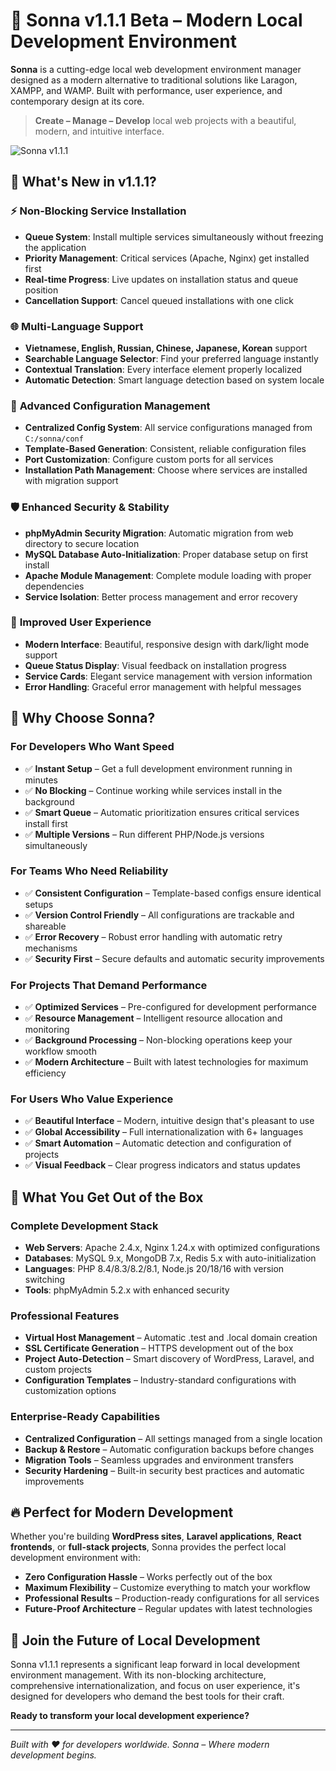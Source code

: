 # 🧰 Sonna v1.1.1 Beta – Modern Local Development Environment

**Sonna** is a cutting-edge local web development environment manager designed as a modern alternative to traditional solutions like Laragon, XAMPP, and WAMP. Built with performance, user experience, and contemporary design at its core.

> **Create – Manage – Develop** local web projects with a beautiful, modern, and intuitive interface.

![Sonna v1.1.1](https://ik.imagekit.io/0lpnflx37/images/Sonna/Screenshot%202025-06-25%20192857.png)

## 🚀 What's New in v1.1.1?

### ⚡ **Non-Blocking Service Installation**
- **Queue System**: Install multiple services simultaneously without freezing the application
- **Priority Management**: Critical services (Apache, Nginx) get installed first
- **Real-time Progress**: Live updates on installation status and queue position
- **Cancellation Support**: Cancel queued installations with one click

### 🌐 **Multi-Language Support**
- **Vietnamese, English, Russian, Chinese, Japanese, Korean** support
- **Searchable Language Selector**: Find your preferred language instantly
- **Contextual Translation**: Every interface element properly localized
- **Automatic Detection**: Smart language detection based on system locale

### 🔧 **Advanced Configuration Management**
- **Centralized Config System**: All service configurations managed from `C:/sonna/conf`
- **Template-Based Generation**: Consistent, reliable configuration files
- **Port Customization**: Configure custom ports for all services
- **Installation Path Management**: Choose where services are installed with migration support

### 🛡️ **Enhanced Security & Stability**
- **phpMyAdmin Security Migration**: Automatic migration from web directory to secure location
- **MySQL Database Auto-Initialization**: Proper database setup on first install
- **Apache Module Management**: Complete module loading with proper dependencies
- **Service Isolation**: Better process management and error recovery

### 🎨 **Improved User Experience**
- **Modern Interface**: Beautiful, responsive design with dark/light mode support
- **Queue Status Display**: Visual feedback on installation progress
- **Service Cards**: Elegant service management with version information
- **Error Handling**: Graceful error management with helpful messages

## 🎯 Why Choose Sonna?

### **For Developers Who Want Speed**
- ✅ **Instant Setup** – Get a full development environment running in minutes
- ✅ **No Blocking** – Continue working while services install in the background
- ✅ **Smart Queue** – Automatic prioritization ensures critical services install first
- ✅ **Multiple Versions** – Run different PHP/Node.js versions simultaneously

### **For Teams Who Need Reliability**
- ✅ **Consistent Configuration** – Template-based configs ensure identical setups
- ✅ **Version Control Friendly** – All configurations are trackable and shareable
- ✅ **Error Recovery** – Robust error handling with automatic retry mechanisms
- ✅ **Security First** – Secure defaults and automatic security improvements

### **For Projects That Demand Performance**
- ✅ **Optimized Services** – Pre-configured for development performance
- ✅ **Resource Management** – Intelligent resource allocation and monitoring
- ✅ **Background Processing** – Non-blocking operations keep your workflow smooth
- ✅ **Modern Architecture** – Built with latest technologies for maximum efficiency

### **For Users Who Value Experience**
- ✅ **Beautiful Interface** – Modern, intuitive design that's pleasant to use
- ✅ **Global Accessibility** – Full internationalization with 6+ languages
- ✅ **Smart Automation** – Automatic detection and configuration of projects
- ✅ **Visual Feedback** – Clear progress indicators and status updates

## 🌟 What You Get Out of the Box

### **Complete Development Stack**
- **Web Servers**: Apache 2.4.x, Nginx 1.24.x with optimized configurations
- **Databases**: MySQL 9.x, MongoDB 7.x, Redis 5.x with auto-initialization
- **Languages**: PHP 8.4/8.3/8.2/8.1, Node.js 20/18/16 with version switching
- **Tools**: phpMyAdmin 5.2.x with enhanced security

### **Professional Features**
- **Virtual Host Management** – Automatic .test and .local domain creation
- **SSL Certificate Generation** – HTTPS development out of the box
- **Project Auto-Detection** – Smart discovery of WordPress, Laravel, and custom projects
- **Configuration Templates** – Industry-standard configurations with customization options

### **Enterprise-Ready Capabilities**
- **Centralized Configuration** – All settings managed from a single location
- **Backup & Restore** – Automatic configuration backups before changes
- **Migration Tools** – Seamless upgrades and environment transfers
- **Security Hardening** – Built-in security best practices and automatic improvements

## 🔥 Perfect for Modern Development

Whether you're building **WordPress sites**, **Laravel applications**, **React frontends**, or **full-stack projects**, Sonna provides the perfect local development environment with:

- **Zero Configuration Hassle** – Works perfectly out of the box
- **Maximum Flexibility** – Customize everything to match your workflow
- **Professional Results** – Production-ready configurations for all services
- **Future-Proof Architecture** – Regular updates with latest technologies

## 💫 Join the Future of Local Development

Sonna v1.1.1 represents a significant leap forward in local development environment management. With its non-blocking architecture, comprehensive internationalization, and focus on user experience, it's designed for developers who demand the best tools for their craft.

**Ready to transform your local development experience?**

---

*Built with ❤️ for developers worldwide. Sonna – Where modern development begins.*
